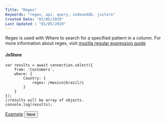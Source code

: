 ```yaml
---
Title: "Regex"
Keywords: "regex, api, query, indexeddb, jsstore"
Created Date: "01/05/2019"
Last Updated : "01/05/2019"
---
```


Regex is used with Where to search for a specified pattern in a column. For more information about regex, visit [mozilla regular expression guide](https://developer.mozilla.org/en-US/docs/Web/JavaScript/Guide/Regular_Expressions)

#### JsStore

```
var results = await connection.select({
    from: 'Customers',
    where: {
        Country: {
            regex: /mexico|brazil/i
        }
    }
});
//results will be array of objects.
console.log(results);
```

<p class="margin-top-40px center-align">
    <a class="btn info" target="_blank" href="https://ujjwalguptaofficial.github.io/idbstudio/?db=Demo&query=select(%7B%0A%20%20%20%20from%3A%20'Customers'%2C%0A%20%20%20%20where%3A%20%7B%0A%20%20%20%20%20%20%20%20country%3A%20%7B%0A%20%20%20%20%20%20%20%20%20%20%20%20regex%3A%20%2Fmexico%7Cbrazil%2Fi%0A%20%20%20%20%20%20%20%20%7D%0A%20%20%20%20%7D%0A%7D)">Example</a>
    <button class="btn info btnNext">Next</button>
</p>
